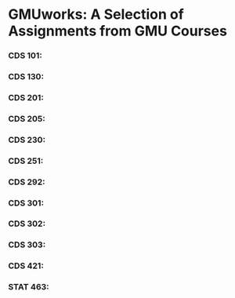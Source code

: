 # GMUworks: A Selection of Assignments from GMU Courses



### CDS 101: 

### CDS 130: 

### CDS 201: 

### CDS 205: 

### CDS 230: 

### CDS 251: 

### CDS 292: 

### CDS 301: 

### CDS 302: 

### CDS 303: 

### CDS 421: 

### STAT 463: 
